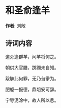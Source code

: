 # 和圣俞逢羊

**作者**: 刘敞

## 诗词内容

道旁逢群羊，问羊将何之。

朝供大官膳，踯躅未自知。

觳觫此何罪，无乃刍豢为。

肥躯一报德，鼎爼安可辞。

宁辱泥涂中，故人所以悲。


